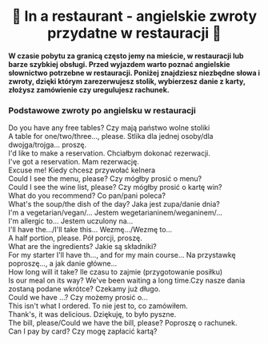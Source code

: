 <h1 align="center">🌟 In a restaurant - angielskie zwroty przydatne w restauracji 🌟</h1>
<p><h4>W czasie pobytu za granicą często jemy na mieście, w restauracji lub barze szybkiej obsługi. Przed wyjazdem warto poznać angielskie słownictwo potrzebne w restauracji. Poniżej znajdziesz niezbędne słowa i zwroty, dzięki którym zarezerwujesz stolik, wybierzesz danie z karty, złożysz zamówienie czy uregulujesz rachunek.</h4></p>

<p><h3>Podstawowe zwroty po angielsku w restauracji</h3>
Do you have any free tables? Czy mają państwo wolne stoliki <br>
A table for one/two/three..., please. Stlika dla jednej osoby/dla dwojga/trojga... proszę.<br>
I'd like to make a reservation. Chciałbym dokonać rezerwacji.<br>
I've got a reservation. Mam rezerwację.<br>
Excuse me! Kiedy chcesz przywołać kelnera<br>
Could I see the menu, please? Czy mógłby prosić o menu? <br>
Could I see the wine list, please? Czy mógłby prosić o kartę win? <br>
What do you recommend? Co pan/pani poleca? <br>
What's the soup/the dish of the day? Jaka jest zupa/danie dnia? <br>
I'm a vegetarian/vegan/... Jestem wegetarianinem/weganinem/...<br>
I'm allergic to... Jestem uczulony na...<br>
I'll have the.../I'll take this... Wezmę.../Wezmę to...<br>
A half portion, please. Pół porcji, proszę.<br>
What are the ingredients? Jakie są składniki?<br>
For my starter I'll have th..., and for my main course... Na przystawkę poproszę..., a jak danie główne...<br>
How long will it take? Ile czasu to zajmie (przygotowanie posiłku)<br>
Is our meal on its way? We've been waiting a long time.Czy nasze dania zostaną podane wkrótce? Czekamy już długo.<br>
Could we have …? Czy możemy prosić o...<br>
This isn't what I ordered. To nie jest to, co zamówiłem.<br>
Thank's, it was delicious. Dziękuję, to było pyszne.<br>
The bill, please/Could we have the bill, please? Poproszę o rachunek.<br>
Can I pay by card? Czy mogę zapłacić kartą?<br>
</p>
